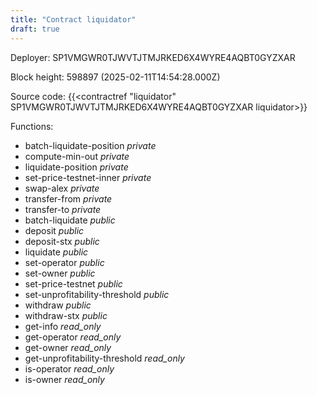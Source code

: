 ```yaml
---
title: "Contract liquidator"
draft: true
---
```

Deployer: SP1VMGWR0TJWVTJTMJRKED6X4WYRE4AQBT0GYZXAR


 



Block height: 598897 (2025-02-11T14:54:28.000Z)

Source code: {{<contractref "liquidator" SP1VMGWR0TJWVTJTMJRKED6X4WYRE4AQBT0GYZXAR liquidator>}}

Functions:

* batch-liquidate-position _private_
* compute-min-out _private_
* liquidate-position _private_
* set-price-testnet-inner _private_
* swap-alex _private_
* transfer-from _private_
* transfer-to _private_
* batch-liquidate _public_
* deposit _public_
* deposit-stx _public_
* liquidate _public_
* set-operator _public_
* set-owner _public_
* set-price-testnet _public_
* set-unprofitability-threshold _public_
* withdraw _public_
* withdraw-stx _public_
* get-info _read_only_
* get-operator _read_only_
* get-owner _read_only_
* get-unprofitability-threshold _read_only_
* is-operator _read_only_
* is-owner _read_only_
